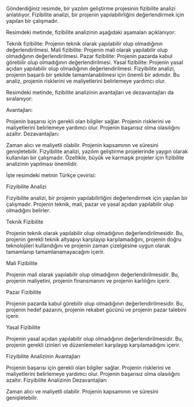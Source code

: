 Gönderdiğiniz resimde, bir yazılım geliştirme projesinin fizibilite analizi anlatılıyor. Fizibilite analizi, bir projenin yapılabilirliğini değerlendirmek için yapılan bir çalışmadır.

Resimdeki metinde, fizibilite analizinin aşağıdaki aşamaları açıklanıyor:

Teknik fizibilite: Projenin teknik olarak yapılabilir olup olmadığının değerlendirilmesi.
Mali fizibilite: Projenin mali olarak yapılabilir olup olmadığının değerlendirilmesi.
Pazar fizibilite: Projenin pazarda kabul görebilir olup olmadığının değerlendirilmesi.
Yasal fizibilite: Projenin yasal açıdan yapılabilir olup olmadığının değerlendirilmesi.
Fizyibilite analizi, projenin başarılı bir şekilde tamamlanabilmesi için önemli bir adımdır. Bu analiz, projenin risklerini ve maliyetlerini belirlemeye yardımcı olur.

Resimdeki metinde, fizibilite analizinin avantajları ve dezavantajları da sıralanıyor:

Avantajları:

Projenin başarısı için gerekli olan bilgiler sağlar.
Projenin risklerini ve maliyetlerini belirlemeye yardımcı olur.
Projenin başarısız olma olasılığını azaltır.
Dezavantajları:

Zaman alıcı ve maliyetli olabilir.
Projenin kapsamının ve süresini genişletebilir.
Fizyibilite analizi, yazılım geliştirme projelerinde yaygın olarak kullanılan bir çalışmadır. Özellikle, büyük ve karmaşık projeler için fizibilite analizinin yapılması önemlidir.

İşte resimdeki metnin Türkçe çevirisi:

Fizyibilite Analizi

Fizyibilite analizi, bir projenin yapılabilirliğini değerlendirmek için yapılan bir çalışmadır. Projenin teknik, mali, pazar ve yasal açıdan yapılabilir olup olmadığını belirler.

Teknik Fizibilite

Projenin teknik olarak yapılabilir olup olmadığının değerlendirilmesidir. Bu, projenin gerekli teknik altyapıyı karşılayıp karşılamadığını, projenin doğru teknolojileri kullandığını ve projenin zaman çizelgesine uygun olarak tamamlanıp tamamlanamayacağını içerir.

Mali Fizibilite

Projenin mali olarak yapılabilir olup olmadığının değerlendirilmesidir. Bu, projenin maliyetini, projenin finansmanını ve projenin karlılığını içerir.

Pazar Fizibilite

Projenin pazarda kabul görebilir olup olmadığının değerlendirilmesidir. Bu, projenin hedef pazarını, projenin rekabet gücünü ve projenin pazar talebini içerir.

Yasal Fizibilite

Projenin yasal açıdan yapılabilir olup olmadığının değerlendirilmesidir. Bu, projenin gerekli izinleri ve düzenlemeleri karşılayıp karşılamadığını içerir.

Fizyibilite Analizinin Avantajları

Projenin başarısı için gerekli olan bilgiler sağlar.
Projenin risklerini ve maliyetlerini belirlemeye yardımcı olur.
Projenin başarısız olma olasılığını azaltır.
Fizyibilite Analizinin Dezavantajları

Zaman alıcı ve maliyetli olabilir.
Projenin kapsamının ve süresini genişletebilir.
